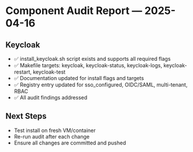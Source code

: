 # Component Audit Report — 2025-04-16

## Keycloak
- ✅ install_keycloak.sh script exists and supports all required flags
- ✅ Makefile targets: keycloak, keycloak-status, keycloak-logs, keycloak-restart, keycloak-test
- ✅ Documentation updated for install flags and targets
- ✅ Registry entry updated for sso_configured, OIDC/SAML, multi-tenant, RBAC
- ✅ All audit findings addressed

## Next Steps
- Test install on fresh VM/container
- Re-run audit after each change
- Ensure all changes are committed and pushed
